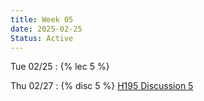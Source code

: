 ```yaml
---
title: Week 05
date: 2025-02-25
Status: Active
---
```


Tue 02/25
: {% lec 5 %}

Thu 02/27
: {% disc 5 %} [H195 Discussion 5](https://docs.google.com/presentation/d/1s-zuFjGK_KMkp12mRMgVTH_pRMaoSloN8Hyx2iN--Rc/edit?usp=drive_link)